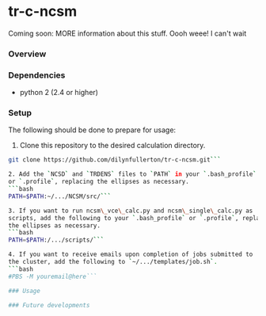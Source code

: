 # tr-c-ncsm
Coming soon: MORE information about this stuff. Oooh weee! I can't wait

### Overview

### Dependencies
* python 2 (2.4 or higher)

### Setup
The following should be done to prepare for usage:

1. Clone this repository to the desired calculation directory.  
```bash
git clone https://github.com/dilynfullerton/tr-c-ncsm.git```

2. Add the `NCSD` and `TRDENS` files to `PATH` in your `.bash_profile`
or `.profile`, replacing the ellipses as necessary.  
```bash
PATH=$PATH:~/.../NCSM/src/```

3. If you want to run ncsm\_vce\_calc.py and ncsm\_single\_calc.py as
scripts, add the following to your `.bash_profile` or `.profile`, replaces
the ellipses as necessary.  
```bash
PATH=$PATH:/.../scripts/```

4. If you want to receive emails upon completion of jobs submitted to
the cluster, add the following to `~/.../templates/job.sh`.  
```bash
#PBS -M youremail@here```

### Usage

### Future developments
